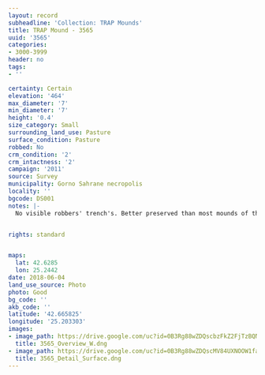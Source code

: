 ```yaml
---
layout: record
subheadline: 'Collection: TRAP Mounds'
title: TRAP Mound - 3565
uuid: '3565'
categories:
- 3000-3999
header: no
tags:
- ''

certainty: Certain
elevation: '464'
max_diameter: '7'
min_diameter: '7'
height: '0.4'
size_category: Small
surrounding_land_use: Pasture
surface_condition: Pasture
robbed: No
crm_condition: '2'
crm_intactness: '2'
campaign: '2011'
source: Survey
municipality: Gorno Sahrane necropolis
locality: ''
bgcode: DS001
notes: |-
  No visible robbers' trench's. Better preserved than most mounds of this side.


rights: standard


maps:
  lat: 42.6285
  lon: 25.2442
date: 2018-06-04
land_use_source: Photo
photo: Good
bg_code: ''
akb_code: ''
latitude: '42.665825'
longitude: '25.203303'
images:
- image_path: https://drive.google.com/uc?id=0B3Rg88wZDQscbzFkZ2FjTzBQNzQ
  title: 3565_Overview_W.dng
- image_path: https://drive.google.com/uc?id=0B3Rg88wZDQscMV84UXNOOW1falE
  title: 3565_Detail_Surface.dng
---
```

